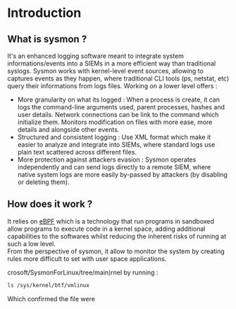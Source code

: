 # Introduction

## What is sysmon ? 

It's an enhanced logging software meant to integrate system informations/events into a SIEMs in a more efficient way than traditional syslogs. 
Sysmon works with kernel-level event sources, allowing to captures events as they happen, where traditional CLI tools (ps, netstat, etc) query their informations from logs files. 
Working on a lower level offers :

- More granularity on what its logged :
    When a process is create, it can logs the command-line arguments used, parent processes, hashes and user details. 
    Network connections can be link to the command which initialize them.
    Monitors modification on files with more ease, more details and alongside other events. 
- Structured and consistent logging :
    Use XML format which make it easier to analyze and integrate into SIEMs, where standard logs use plain text scattered across different files. 
- More protection against attackers evasion : 
    Sysmon operates independently and can send logs directly to a remote SIEM, where native system logs are more easily by-passed by attackers (by disabling or deleting them).

## How does it work ? 

It relies on [eBPF](https://ebpf.io/) which is a technology that run programs in sandboxed allow programs to execute code in a kernel space, adding additional capabilities to the softwares whilst reducing the inherent risks of running at such a low level.  
From the perspective of sysmon, it allow to monitor the system by creating 
rules more difficult to set with user space applications. 

crosoft/SysmonForLinux/tree/main)rnel by running : 
```bash
ls /sys/kernel/btf/vmlinux
``` 

Which confirmed the file were 
